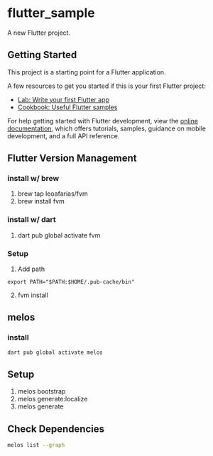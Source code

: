 # flutter_sample

A new Flutter project.

## Getting Started

This project is a starting point for a Flutter application.

A few resources to get you started if this is your first Flutter project:

- [Lab: Write your first Flutter app](https://docs.flutter.dev/get-started/codelab)
- [Cookbook: Useful Flutter samples](https://docs.flutter.dev/cookbook)

For help getting started with Flutter development, view the
[online documentation](https://docs.flutter.dev/), which offers tutorials,
samples, guidance on mobile development, and a full API reference.

## Flutter Version Management
### install w/ brew
1. brew tap leoafarias/fvm
2. brew install fvm

### install w/ dart
1. dart pub global activate fvm

### Setup
1. Add path
```sh:.zshrc
export PATH="$PATH:$HOME/.pub-cache/bin"
```
2. fvm install

## melos
### install
```sh
dart pub global activate melos
```

## Setup
1. melos bootstrap
2. melos generate:localize
3. melos generate

## Check Dependencies
```sh
melos list --graph
```
